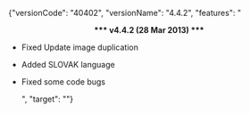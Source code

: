 ﻿{"versionCode": "40402", 
"versionName": "4.4.2", 
"features": "<center><strong>*** v4.4.2 (28 Mar 2013) ***</strong></center><p>
* Fixed Update image duplication<p>
* Added SLOVAK language<p>
* Fixed some code bugs<p>",
"target": ""}